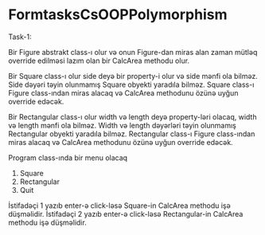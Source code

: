 # FormtasksCsOOPPolymorphism

Task-1:

Bir Figure abstrakt class-ı olur və onun Figure-dan miras alan zaman mütləq override edilməsi lazım olan bir
 CalcArea
methodu olur.

Bir Square class-ı olur side deyə bir property-i olur və side mənfi ola bilməz.
Side dəyəri təyin olunmamış Square obyekti yaradıla bilməz.
Square class-ı Figure class-ından miras alacaq və CalcArea methodunu özünə uyğun override edəcək.

Bir Rectangular class-ı olur width və length deyə property-ləri olacaq, width və length mənfi ola bilməz.
Width və length dəyərləri təyin olunmamış Rectangular obyekti yaradıla bilməz.
Rectangular class-ı Figure class-ından miras alacaq və CalcArea methodunu özünə uyğun override edəcək.

Program class-ında bir menu olacaq
1. Square
2. Rectangular
0. Quit

İstifadəçi 1 yazıb enter-ə click-ləsə Square-in CalcArea methodu işə düşməlidir.
İstifadəçi 2 yazıb enter-ə click-ləsə Rectangular-in CalcArea methodu işə düşməlidir.
